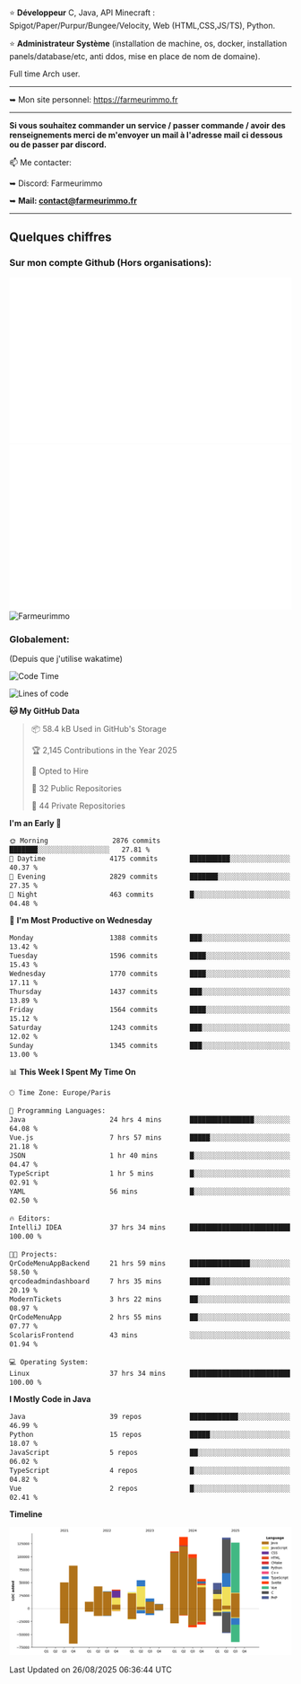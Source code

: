 ⭐ **Développeur** C, Java, API Minecraft : Spigot/Paper/Purpur/Bungee/Velocity, Web (HTML,CSS,JS/TS), Python.

⭐ **Administrateur Système** (installation de machine, os, docker, installation panels/database/etc, anti ddos, mise en place de nom de domaine).

Full time Arch user.

---

➥ Mon site personnel: https://farmeurimmo.fr

---

**Si vous souhaitez commander un service / passer commande / avoir des renseignements merci de m'envoyer un mail à l'adresse mail ci dessous ou de passer par discord.**

📫 Me contacter:
 
   ➥ Discord: Farmeurimmo
   
   ➥ **Mail: contact@farmeurimmo.fr**

---
## Quelques chiffres

### Sur mon compte Github (Hors organisations):

<a href="https://github.com/Farmeurimmo/github-stats">
<img src="https://github.com/Farmeurimmo/github-stats/blob/master/generated/overview.svg#gh-dark-mode-only" />
<img src="https://github.com/Farmeurimmo/github-stats/blob/master/generated/languages.svg#gh-dark-mode-only" />
</a>

<img src="https://komarev.com/ghpvc/?username=Farmeurimmo" alt="Farmeurimmo" />

### Globalement:

(Depuis que j'utilise wakatime)
<!--START_SECTION:waka-->
![Code Time](http://img.shields.io/badge/Code%20Time-2%2C405%20hrs%2040%20mins-blue)

![Lines of code](https://img.shields.io/badge/From%20Hello%20World%20I%27ve%20Written-1.1%20million%20lines%20of%20code-blue)

**🐱 My GitHub Data** 

> 📦 58.4 kB Used in GitHub's Storage 
 > 
> 🏆 2,145 Contributions in the Year 2025
 > 
> 💼 Opted to Hire
 > 
> 📜 32 Public Repositories 
 > 
> 🔑 44 Private Repositories 
 > 
**I'm an Early 🐤** 

```text
🌞 Morning                2876 commits        ███████░░░░░░░░░░░░░░░░░░   27.81 % 
🌆 Daytime                4175 commits        ██████████░░░░░░░░░░░░░░░   40.37 % 
🌃 Evening                2829 commits        ███████░░░░░░░░░░░░░░░░░░   27.35 % 
🌙 Night                  463 commits         █░░░░░░░░░░░░░░░░░░░░░░░░   04.48 % 
```
📅 **I'm Most Productive on Wednesday** 

```text
Monday                   1388 commits        ███░░░░░░░░░░░░░░░░░░░░░░   13.42 % 
Tuesday                  1596 commits        ████░░░░░░░░░░░░░░░░░░░░░   15.43 % 
Wednesday                1770 commits        ████░░░░░░░░░░░░░░░░░░░░░   17.11 % 
Thursday                 1437 commits        ███░░░░░░░░░░░░░░░░░░░░░░   13.89 % 
Friday                   1564 commits        ████░░░░░░░░░░░░░░░░░░░░░   15.12 % 
Saturday                 1243 commits        ███░░░░░░░░░░░░░░░░░░░░░░   12.02 % 
Sunday                   1345 commits        ███░░░░░░░░░░░░░░░░░░░░░░   13.00 % 
```


📊 **This Week I Spent My Time On** 

```text
🕑︎ Time Zone: Europe/Paris

💬 Programming Languages: 
Java                     24 hrs 4 mins       ████████████████░░░░░░░░░   64.08 % 
Vue.js                   7 hrs 57 mins       █████░░░░░░░░░░░░░░░░░░░░   21.18 % 
JSON                     1 hr 40 mins        █░░░░░░░░░░░░░░░░░░░░░░░░   04.47 % 
TypeScript               1 hr 5 mins         █░░░░░░░░░░░░░░░░░░░░░░░░   02.91 % 
YAML                     56 mins             █░░░░░░░░░░░░░░░░░░░░░░░░   02.50 % 

🔥 Editors: 
IntelliJ IDEA            37 hrs 34 mins      █████████████████████████   100.00 % 

🐱‍💻 Projects: 
QrCodeMenuAppBackend     21 hrs 59 mins      ███████████████░░░░░░░░░░   58.50 % 
qrcodeadmindashboard     7 hrs 35 mins       █████░░░░░░░░░░░░░░░░░░░░   20.19 % 
ModernTickets            3 hrs 22 mins       ██░░░░░░░░░░░░░░░░░░░░░░░   08.97 % 
QrCodeMenuApp            2 hrs 55 mins       ██░░░░░░░░░░░░░░░░░░░░░░░   07.77 % 
ScolarisFrontend         43 mins             ░░░░░░░░░░░░░░░░░░░░░░░░░   01.94 % 

💻 Operating System: 
Linux                    37 hrs 34 mins      █████████████████████████   100.00 % 
```

**I Mostly Code in Java** 

```text
Java                     39 repos            ████████████░░░░░░░░░░░░░   46.99 % 
Python                   15 repos            █████░░░░░░░░░░░░░░░░░░░░   18.07 % 
JavaScript               5 repos             ██░░░░░░░░░░░░░░░░░░░░░░░   06.02 % 
TypeScript               4 repos             █░░░░░░░░░░░░░░░░░░░░░░░░   04.82 % 
Vue                      2 repos             █░░░░░░░░░░░░░░░░░░░░░░░░   02.41 % 
```



**Timeline**

![Lines of Code chart](https://raw.githubusercontent.com/Farmeurimmo/Farmeurimmo/main/assets/bar_graph.png)


 Last Updated on 26/08/2025 06:36:44 UTC
<!--END_SECTION:waka-->
